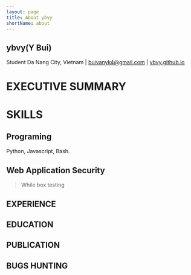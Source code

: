 ```yaml
---
layout: page
title: About ybvy
shortName: about
---
```


## ybvy(Y Bui)
Student
Da Nang City, Vietnam | buivanyk4@gmail.com | [ybvy.github.io](https://ybvy.github.io)

# EXECUTIVE SUMMARY

# SKILLS
## Programing
Python, Javascript, Bash.
## Web Application Security
> While box testing
## EXPERIENCE

## EDUCATION

## PUBLICATION

## BUGS HUNTING